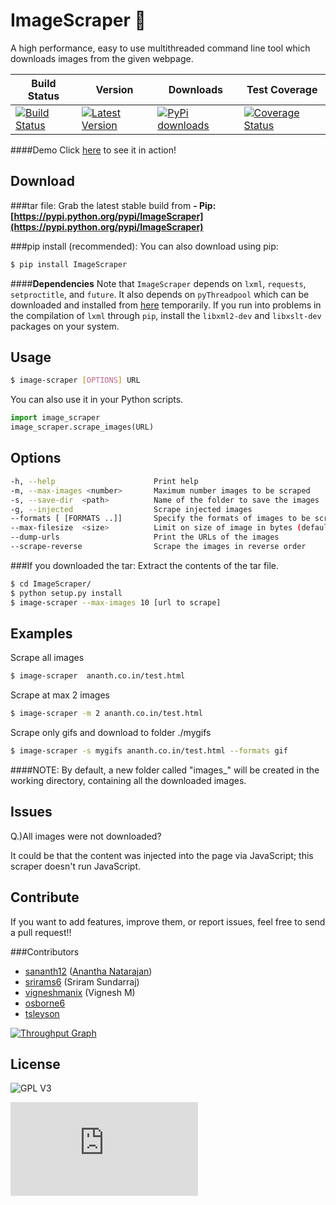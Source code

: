 ImageScraper :page_with_curl:
============
A high performance, easy to use multithreaded command line tool which downloads images from the given webpage.

| Build Status | Version | Downloads | Test Coverage |
| ------------ | ------- | --------- | ------------- |
| [![Build Status](https://travis-ci.org/sananth12/ImageScraper.svg?branch=master)](https://travis-ci.org/sananth12/ImageScraper) |  [![Latest Version](https://pypip.in/v/ImageScraper/badge.png)](https://pypi.python.org/pypi/ImageScraper/) | [![PyPi downloads](http://img.shields.io/badge/downloads-8.5k%20total-blue.svg)](https://pypi.python.org/pypi/ImageScraper) | [![Coverage Status](https://coveralls.io/repos/sananth12/ImageScraper/badge.svg?branch=coverage)](https://coveralls.io/r/sananth12/ImageScraper?branch=coverage) |

####Demo
Click [here](http://showterm.io/d3aef5bc3f37cd49757d1#fast) to see it in action!

Download
--------
###tar file:
Grab the latest stable build from **- Pip: [https://pypi.python.org/pypi/ImageScraper](https://pypi.python.org/pypi/ImageScraper)** 

###pip install (recommended):
You can also download using pip:
```sh
$ pip install ImageScraper
``` 
####**Dependencies**
Note that ``ImageScraper`` depends on ``lxml``, ``requests``, ``setproctitle``, and ``future``. 
It also depends on `pyThreadpool` which can be downloaded and installed from [here](http://github.com/srirams6/py-Threadpool) temporarily.
If you run into problems in the compilation of ``lxml`` through ``pip``, install the ``libxml2-dev`` and ``libxslt-dev`` packages on your system.

Usage
-----
```sh
$ image-scraper [OPTIONS] URL
```
You can also use it in your Python scripts.
```py
import image_scraper
image_scraper.scrape_images(URL)
```

Options
-------
```sh
-h, --help                      Print help
-m, --max-images <number>       Maximum number images to be scraped
-s, --save-dir	<path>          Name of the folder to save the images
-g, --injected                  Scrape injected images
--formats [ [FORMATS ..]]       Specify the formats of images to be scraped
--max-filesize	<size>          Limit on size of image in bytes (default: 100000000)
--dump-urls                     Print the URLs of the images
--scrape-reverse                Scrape the images in reverse order
```

###If you downloaded the tar:
Extract the contents of the tar file.


```sh
$ cd ImageScraper/
$ python setup.py install
$ image-scraper --max-images 10 [url to scrape]

```

Examples
--------

Scrape all images 
```sh
$ image-scraper  ananth.co.in/test.html
```

Scrape at max 2 images
```sh
$ image-scraper -m 2 ananth.co.in/test.html
```

Scrape only gifs and download to folder ./mygifs
```sh
$ image-scraper -s mygifs ananth.co.in/test.html --formats gif
```

####NOTE:
By default, a new folder called "images_<domain>" will be created in the working directory, containing all the downloaded images.


Issues
------

Q.)All images were not downloaded?

It could be that the content was injected into the page via JavaScript; this scraper doesn't run JavaScript. 
 

Contribute
----------
If you want to add features, improve them, or report issues, feel free to send a pull request!!

###Contributors

- [sananth12](https://github.com/sananth12) ([Anantha Natarajan](http://ananth.co.in))
- [srirams6](https://github.com/srirams6) (Sriram Sundarraj)
- [vigneshmanix](https://github.com/vigneshmanix) (Vignesh M) 
-	[osborne6](https://github.com/osborne6)
- [tsleyson](https://github.com/tsleyson)

[![Throughput Graph](https://graphs.waffle.io/sananth12/ImageScraper/throughput.svg)](https://waffle.io/sananth12/ImageScraper/metrics)

License
-------
![GPL V3](https://raw.githubusercontent.com/sananth12/ImageScraper/master/images/gpl.png)


[![Analytics](https://ga-beacon.appspot.com/UA-60764448-1/ImageScraper/README.md)](https://github.com/igrigorik/ga-beacon)
